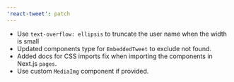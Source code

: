 ```yaml
---
'react-tweet': patch
---
```


- Use `text-overflow: ellipsis` to truncate the user name when the width is small
- Updated components type for `EmbeddedTweet` to exclude not found.
- Added docs for CSS imports fix when importing the components in Next.js `pages`.
- Use custom `MediaImg` component if provided.

